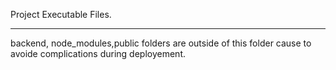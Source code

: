 Project Executable Files.

---
backend, node_modules,public folders are outside of this folder cause to avoide complications during deployement.
